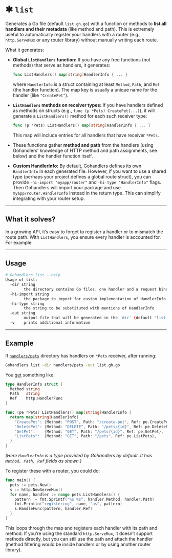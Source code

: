 # ✱ `list`

Generates a Go file (default `list.gh.go`) with a function or methods to **list all handlers and their metadata** (like method and path). This is extremely useful to automatically register your handlers with a router (e.g., `http.ServeMux` or any router library) without manually writing each route.

What it generates:

-   **Global `ListHandlers` function:** If you have any free functions (not methods) that serve as handlers, it generates:

    ```go
    func ListHandlers() map[string]HandlerInfo { ... }
    ```

    where `HandlerInfo` is a struct containing at least `Method`, `Path`, and `Ref` (the handler function). The map key is usually a unique name for the handler (like `"CreatePet"`).

-   **`ListHandlers` methods on receiver types:** If you have handlers defined as methods on structs (e.g., `func (p *Pets) CreatePet(...)`), it will generate a `ListHandlers()` method for each such receiver type:

    ```go
    func (p *Pets) ListHandlers() map[string]HandlerInfo { ... }
    ```

    This map will include entries for all handlers that have receiver `*Pets`.

-   These functions gather **method and path** from the handlers (using Gohandlers’ knowledge of HTTP method and path assignments, see below) and the handler function itself.

-   **Custom HandlerInfo:** By default, Gohandlers defines its own `HandlerInfo` in each generated file. However, if you want to use a shared type (perhaps your project defines a global route struct), you can provide `-hi-import "myapp/router"` and `-hi-type "HandlerInfo"` flags. Then Gohandlers will import your package and use `myapp/router.HandlerInfo` instead in the return type. This can simplify integrating with your router setup.

---

## What it solves?

In a growing API, it’s easy to forget to register a handler or to mismatch the route path. With `ListHandlers`, you ensure every handler is accounted for. For example:

---

## Usage

```sh
# Gohandlers list --help
Usage of list:
  -dir string
        the directory contains Go files. one handler and a request binding type is allowed per file
  -hi-import string
        the package to import for custom implementation of HandlerInfo
  -hi-type string
        the string to be substituted with mentions of HandlerInfo
  -out string
        output file that will be generated in the 'dir' (default "list.gh.go")
  -v    prints additional information
```

---

## Example

If [`handlers/pets`](https://github.com/ufukty/gohandlers-petstore/tree/main/handlers/pets) directory has handlers on `*Pets` receiver, after running:

```bash
Gohandlers list -dir handlers/pets -out list.gh.go
```

You [get](https://github.com/ufukty/gohandlers-petstore/blob/main/handlers/pets/list.gh.go) something like:

```go
type HandlerInfo struct {
  Method string
  Path   string
  Ref    http.HandlerFunc
}

func (pe *Pets) ListHandlers() map[string]HandlerInfo {
  return map[string]HandlerInfo{
    "CreatePet": {Method: "POST", Path: "/create-pet", Ref: pe.CreatePet},
    "DeletePet": {Method: "DELETE", Path: "/pets/{id}", Ref: pe.DeletePet},
    "GetPet":    {Method: "GET", Path: "/pets/{id}", Ref: pe.GetPet},
    "ListPets":  {Method: "GET", Path: "/pets", Ref: pe.ListPets},
  }
}
```

_(Here `HandlerInfo` is a type provided by Gohandlers by default. It has `Method, Path, Ref` fields as shown.)_

To register these with a router, you could do:

```go
func main() {
  pets := pets.New()
  s := http.NewServeMux()
  for name, handler := range pets.ListHandlers() {
    pattern := fmt.Sprintf("%s %s", handler.Method, handler.Path)
    fmt.Println("registering", name, "as", pattern)
    s.HandleFunc(pattern, handler.Ref)
  }
}
```

This loops through the map and registers each handler with its path and method. If you’re using the standard `http.ServeMux`, it doesn’t support methods directly, but you can still use the path and attach the handler (method filtering would be inside handlers or by using another router library).
